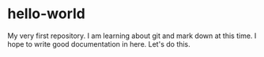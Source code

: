 # hello-world
My very first repository.
I am learning about git and mark down at this time.
I hope to write good documentation in here.
Let's do this.
